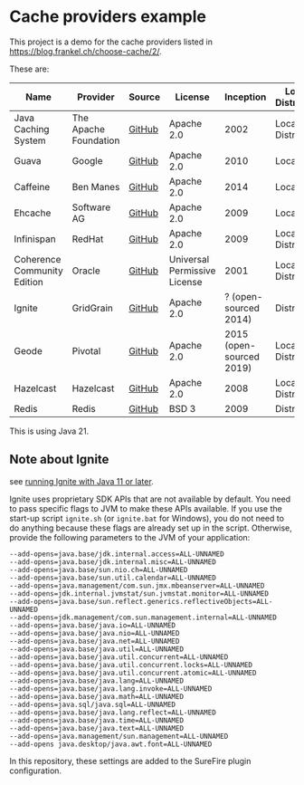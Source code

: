 # Cache providers example

This project is a demo for the cache providers listed in https://blog.frankel.ch/choose-cache/2/.

These are:

| Name                        | Provider              | Source                                             | License                      | Inception                | Local / Distributed   | Non Blocking | JCache | Spring Cache |
|-----------------------------|-----------------------|----------------------------------------------------|------------------------------|--------------------------|-----------------------|--------------|--------|--------------|
| Java Caching System         | The Apache Foundation | [GitHub](https://github.com/apache/commons-jcs)    | Apache 2.0                   | 2002                     | Local and Distributed | No           | Yes    | No           |
| Guava                       | Google                | [GitHub](https://github.com/google/guava)          | Apache 2.0                   | 2010                     | Local                 | No           | No     | No           |
| Caffeine                    | Ben Manes             | [GitHub](https://github.com/ben-manes/caffeine)    | Apache 2.0                   | 2014                     | Local                 | Yes          | Yes    | Yes          |
| Ehcache                     | Software AG           | [GitHub](https://github.com/ehcache/ehcache3)      | Apache 2.0                   | 2009                     | Local                 | No           | Yes    | Yes          |
| Infinispan                  | RedHat                | [GitHub](https://github.com/infinispan/infinispan) | Apache 2.0                   | 2009                     | Local and Distributed | Yes          | Yes    | Yes          |
| Coherence Community Edition | Oracle                | [GitHub](https://github.com/oracle/coherence)      | Universal Permissive License | 2001                     | Local and Distributed | Yes          | Yes    | No           |
| Ignite                      | GridGrain             | [GitHub](https://github.com/apache/ignite)         | Apache 2.0                   | ? (open-sourced 2014)    | Distributed           | Yes          | Yes    | Yes          |
| Geode                       | Pivotal               | [GitHub](https://github.com/apache/geode)          | Apache 2.0                   | 2015 (open-sourced 2019) | Local and Distributed | No           | No     | Yes          |
| Hazelcast                   | Hazelcast             | [GitHub](https://github.com/hazelcast/hazelcast)   | Apache 2.0                   | 2008                     | Local and Distributed | Yes          | Yes    | Yes          |
| Redis                       | Redis                 | [GitHub](https://github.com/redis/redis/)          | BSD 3                        | 2009                     | Distributed           | ?            | Yes    | Yes          |

This is using Java 21.

## Note about Ignite
see [running Ignite with Java 11 or later](https://ignite.apache.org/docs/latest/quick-start/java#running-ignite-with-java-11-or-later).

Ignite uses proprietary SDK APIs that are not available by default. You need to pass specific flags to JVM to make these APIs available. If you use the start-up script `ignite.sh` (or `ignite.bat` for Windows), you do not need to do anything because these flags are already set up in the script. Otherwise, provide the following parameters to the JVM of your application:
```text
--add-opens=java.base/jdk.internal.access=ALL-UNNAMED
--add-opens=java.base/jdk.internal.misc=ALL-UNNAMED
--add-opens=java.base/sun.nio.ch=ALL-UNNAMED
--add-opens=java.base/sun.util.calendar=ALL-UNNAMED
--add-opens=java.management/com.sun.jmx.mbeanserver=ALL-UNNAMED
--add-opens=jdk.internal.jvmstat/sun.jvmstat.monitor=ALL-UNNAMED
--add-opens=java.base/sun.reflect.generics.reflectiveObjects=ALL-UNNAMED
--add-opens=jdk.management/com.sun.management.internal=ALL-UNNAMED
--add-opens=java.base/java.io=ALL-UNNAMED
--add-opens=java.base/java.nio=ALL-UNNAMED
--add-opens=java.base/java.net=ALL-UNNAMED
--add-opens=java.base/java.util=ALL-UNNAMED
--add-opens=java.base/java.util.concurrent=ALL-UNNAMED
--add-opens=java.base/java.util.concurrent.locks=ALL-UNNAMED
--add-opens=java.base/java.util.concurrent.atomic=ALL-UNNAMED
--add-opens=java.base/java.lang=ALL-UNNAMED
--add-opens=java.base/java.lang.invoke=ALL-UNNAMED
--add-opens=java.base/java.math=ALL-UNNAMED
--add-opens=java.sql/java.sql=ALL-UNNAMED
--add-opens=java.base/java.lang.reflect=ALL-UNNAMED
--add-opens=java.base/java.time=ALL-UNNAMED
--add-opens=java.base/java.text=ALL-UNNAMED
--add-opens=java.management/sun.management=ALL-UNNAMED
--add-opens java.desktop/java.awt.font=ALL-UNNAMED
```
In this repository, these settings are added to the SureFire plugin configuration.
